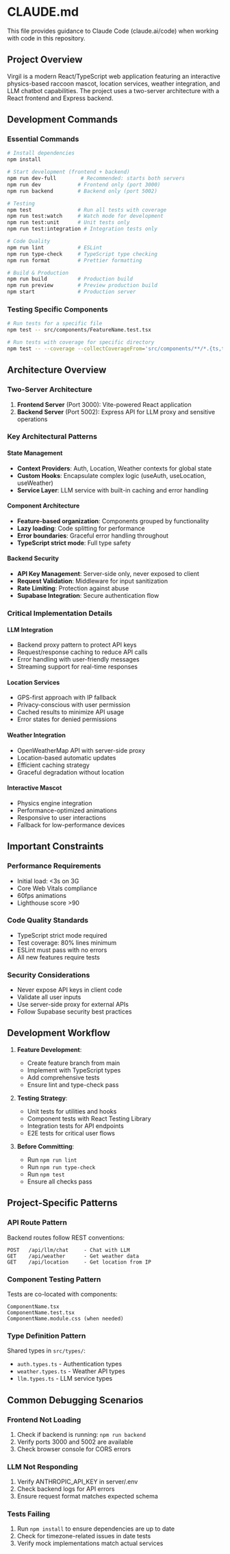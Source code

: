 # CLAUDE.md

This file provides guidance to Claude Code (claude.ai/code) when working with code in this repository.

## Project Overview

Virgil is a modern React/TypeScript web application featuring an interactive physics-based raccoon mascot, location services, weather integration, and LLM chatbot capabilities. The project uses a two-server architecture with a React frontend and Express backend.

## Development Commands

### Essential Commands
```bash
# Install dependencies
npm install

# Start development (frontend + backend)
npm run dev-full        # Recommended: starts both servers
npm run dev            # Frontend only (port 3000)
npm run backend        # Backend only (port 5002)

# Testing
npm test               # Run all tests with coverage
npm run test:watch     # Watch mode for development
npm run test:unit      # Unit tests only
npm run test:integration # Integration tests only

# Code Quality
npm run lint           # ESLint
npm run type-check     # TypeScript type checking
npm run format         # Prettier formatting

# Build & Production
npm run build          # Production build
npm run preview        # Preview production build
npm start              # Production server
```

### Testing Specific Components
```bash
# Run tests for a specific file
npm test -- src/components/FeatureName.test.tsx

# Run tests with coverage for specific directory
npm test -- --coverage --collectCoverageFrom='src/components/**/*.{ts,tsx}' src/components/
```

## Architecture Overview

### Two-Server Architecture
1. **Frontend Server** (Port 3000): Vite-powered React application
2. **Backend Server** (Port 5002): Express API for LLM proxy and sensitive operations

### Key Architectural Patterns

#### State Management
- **Context Providers**: Auth, Location, Weather contexts for global state
- **Custom Hooks**: Encapsulate complex logic (useAuth, useLocation, useWeather)
- **Service Layer**: LLM service with built-in caching and error handling

#### Component Architecture
- **Feature-based organization**: Components grouped by functionality
- **Lazy loading**: Code splitting for performance
- **Error boundaries**: Graceful error handling throughout
- **TypeScript strict mode**: Full type safety

#### Backend Security
- **API Key Management**: Server-side only, never exposed to client
- **Request Validation**: Middleware for input sanitization
- **Rate Limiting**: Protection against abuse
- **Supabase Integration**: Secure authentication flow

### Critical Implementation Details

#### LLM Integration
- Backend proxy pattern to protect API keys
- Request/response caching to reduce API calls
- Error handling with user-friendly messages
- Streaming support for real-time responses

#### Location Services
- GPS-first approach with IP fallback
- Privacy-conscious with user permission
- Cached results to minimize API usage
- Error states for denied permissions

#### Weather Integration
- OpenWeatherMap API with server-side proxy
- Location-based automatic updates
- Efficient caching strategy
- Graceful degradation without location

#### Interactive Mascot
- Physics engine integration
- Performance-optimized animations
- Responsive to user interactions
- Fallback for low-performance devices

## Important Constraints

### Performance Requirements
- Initial load: <3s on 3G
- Core Web Vitals compliance
- 60fps animations
- Lighthouse score >90

### Code Quality Standards
- TypeScript strict mode required
- Test coverage: 80% lines minimum
- ESLint must pass with no errors
- All new features require tests

### Security Considerations
- Never expose API keys in client code
- Validate all user inputs
- Use server-side proxy for external APIs
- Follow Supabase security best practices

## Development Workflow

1. **Feature Development**:
   - Create feature branch from main
   - Implement with TypeScript types
   - Add comprehensive tests
   - Ensure lint and type-check pass

2. **Testing Strategy**:
   - Unit tests for utilities and hooks
   - Component tests with React Testing Library
   - Integration tests for API endpoints
   - E2E tests for critical user flows

3. **Before Committing**:
   - Run `npm run lint`
   - Run `npm run type-check`
   - Run `npm test`
   - Ensure all checks pass

## Project-Specific Patterns

### API Route Pattern
Backend routes follow REST conventions:
```
POST   /api/llm/chat     - Chat with LLM
GET    /api/weather      - Get weather data
GET    /api/location     - Get location from IP
```

### Component Testing Pattern
Tests are co-located with components:
```
ComponentName.tsx
ComponentName.test.tsx
ComponentName.module.css (when needed)
```

### Type Definition Pattern
Shared types in `src/types/`:
- `auth.types.ts` - Authentication types
- `weather.types.ts` - Weather API types
- `llm.types.ts` - LLM service types

## Common Debugging Scenarios

### Frontend Not Loading
1. Check if backend is running: `npm run backend`
2. Verify ports 3000 and 5002 are available
3. Check browser console for CORS errors

### LLM Not Responding
1. Verify ANTHROPIC_API_KEY in server/.env
2. Check backend logs for API errors
3. Ensure request format matches expected schema

### Tests Failing
1. Run `npm install` to ensure dependencies are up to date
2. Check for timezone-related issues in date tests
3. Verify mock implementations match actual services